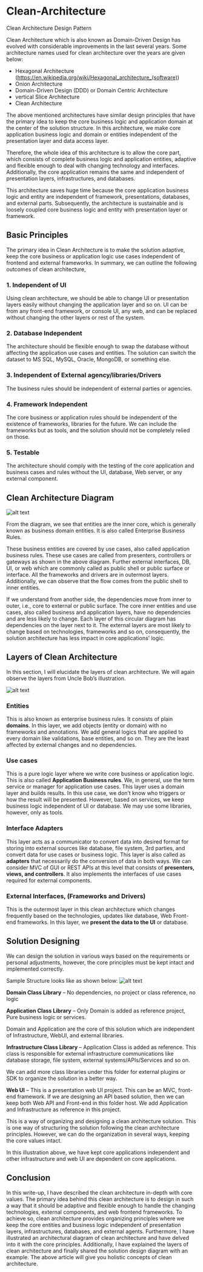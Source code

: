 # Clean-Architecture
Clean Architecture Design Pattern

Clean Architecture which is also known as Domain-Driven Design has evolved with considerable improvements in the last several years. Some architecture names used for clean architecture over the years are given below:

* Hexagonal Architecture (https://en.wikipedia.org/wiki/Hexagonal_architecture_(software))
* Onion Architecture
* Domain-Driven Design (DDD) or Domain Centric Architecture
* vertical Slice Architecture
* Clean Architecture

The above mentioned architectures have similar design principles that have the primary idea to keep the core business logic and application domain at the center of the solution structure. In this architecture, we make core application business logic and domain or entities independent of the presentation layer and data access layer.

Therefore, the whole idea of this architecture is to allow the core part, which consists of complete business logic and application entities, adaptive and flexible enough to deal with changing technology and interfaces. Additionally, the core application remains the same and independent of presentation layers, infrastructures, and databases.

This architecture saves huge time because the core application business logic and entity are independent of framework, presentations, databases, and external parts. Subsequently, the architecture is sustainable and is loosely coupled core business logic and entity with presentation layer or framework. 

## Basic Principles
The primary idea in Clean Architecture is to make the solution adaptive, keep the core business or application logic use cases independent of frontend and external frameworks. In summary, we can outline the following outcomes of clean architecture,

### 1. Independent of UI
Using clean architecture, we should be able to change UI or presentation layers easily without changing the application layer and so on. UI can be from any front-end framework, or console UI, any web, and can be replaced without changing the other layers or rest of the system.
### 2. Database Independent
The architecture should be flexible enough to swap the database without affecting the application use cases and entities. The solution can switch the dataset to MS SQL, MySQL, Oracle, MongoDB, or something else.
### 3. Independent of External agency/libraries/Drivers
The business rules should be independent of external parties or agencies.
### 4. Framework Independent
The core business or application rules should be independent of the existence of frameworks, libraries for the future. We can include the frameworks but as tools, and the solution should not be completely relied on those.
### 5. Testable
The architecture should comply with the testing of the core application and business cases and rules without the UI, database, Web server, or any external component.

## Clean Architecture Diagram

![alt text](https://www.c-sharpcorner.com/article/what-is-clean-architecture/Images/What%20is%20Clean%20Architecture1.png "Clean Architecture Diagram")

From the diagram, we see that entities are the inner core, which is generally known as business domain entities. It is also called Enterprise Business Rules.

These business entities are covered by use cases, also called application business rules. These use cases are called from presenters, controllers or gateways as shown in the above diagram. Further external interfaces, DB, UI, or web which are commonly called as public shell or public surface or interface. All the frameworks and drivers are in outermost layers. Additionally, we can observe that the flow comes from the public shell to inner entities.

If we understand from another side, the dependencies move from inner to outer, i.e., core to external or public surface. The core inner entities and use cases, also called business and application layers, have no dependencies and are less likely to change. Each layer of this circular diagram has dependencies on the layer next to it. The external layers are most likely to change based on technologies, frameworks and so on, consequently, the solution architecture has less impact in core applications’ logic.​

## Layers of Clean Architecture

In this section, I will elucidate the layers of clean architecture. We will again observe the layers from Uncle Bob’s illustration.

![alt text](https://www.c-sharpcorner.com/article/what-is-clean-architecture/Images/What%20is%20Clean%20Architecture2.png "Clean Architecture Cone")

### Entities
This is also known as enterprise business rules. It consists of plain **domains**. In this layer, we add objects (entity or domain) with no frameworks and annotations. We add general logics that are applied to every domain like validations, base entities, and so on. They are the least affected by external changes and no dependencies.

### Use cases
This is a pure logic layer where we write core business or application logic. This is also called **Application Business rules**. We, in general, use the term service or manager for application use cases. This layer uses a domain layer and builds results. In this use case, we don’t know who triggers or how the result will be presented. However, based on services, we keep business logic independent of UI or database. We may use some libraries, however, only as tools.

### Interface Adapters
This layer acts as a communicator to convert data into desired format for storing into external sources like database, file system, 3rd parties, and convert data for use cases or business logic. This layer is also called as **adapters** that necessarily do the conversion of data in both ways. We can consider MVC of GUI or REST APIs at this level that consists of **presenters, views, and controllers**. It also implements the interfaces of use cases required for external components.

### External Interfaces, (Frameworks and Drivers)
This is the outermost layer in this clean architecture which changes frequently based on the technologies, updates like database, Web Front-end frameworks. In this layer, we **present the data to the UI** or database.

## Solution Designing

We can design the solution in various ways based on the requirements or personal adjustments, however, the core principles must be kept intact and implemented correctly.

Sample Structure looks like as shown below:
![alt text](https://www.c-sharpcorner.com/article/what-is-clean-architecture/Images/image-2.png "Solution Design")

**Domain Class Library** – No dependencies, no project or class reference, no logic

**Application Class Library** – Only Domain is added as reference project, Pure business logic or services.

Domain and Application are the core of this solution which are independent of Infrastructure, WebUI, and external libraries.

**Infrastructure Class Library** – Application Class is added as reference. This class is responsible for external infrastructure communications like database storage, file system, external systems/APIs/Services and so on.

We can add more class libraries under this folder for external plugins or SDK to organize the solution in a better way.

**Web UI** – This is a presentation web UI project. This can be an MVC, front-end framework. If we are designing an API based solution, then we can keep both Web API and Front-end in this folder host. We add Application and Infrastructure as reference in this project.

This is a way of organizing and designing a clean architecture solution. This is one way of structuring the solution following the clean architecture principles. However, we can do the organization in several ways, keeping the core values intact.

In this illustration above, we have kept core applications independent and other infrastructure and web UI are dependent on core applications.

## Conclusion
​In this write-up, I have described the clean architecture in-depth with core values. The primary idea behind this clean architecture is to design in such a way that it should be adaptive and flexible enough to handle the changing technologies, external components, and web frontend frameworks. To achieve so, clean architecture provides organizing principles where we keep the core entities and business logic independent of presentation layers, infrastructures, databases, and external agents. Furthermore, I have illustrated an architectural diagram of clean architecture and have delved into it with the core principles. Additionally, I have explained the layers of clean architecture and finally shared the solution design diagram with an example. The above article will give you holistic concepts of clean architecture.
